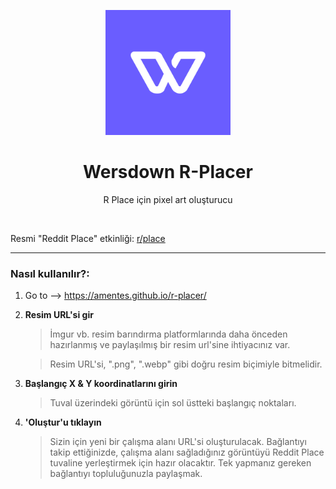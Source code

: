 <p align="center">
  <img src="./assets/Logo.png" height="200">
</p>

<h1 align="center">Wersdown R-Placer</h1>

<p align="center">
  R Place için pixel art oluşturucu
<p>

<br>

Resmi "Reddit Place" etkinliği: [r/place](https://www.reddit.com/r/place/ "r/place")

<hr>

### Nasıl kullanılır?:

1. Go to --> https://amentes.github.io/r-placer/
2. **Resim URL'si gir**

   > İmgur vb. resim barındırma platformlarında daha önceden hazırlanmış ve paylaşılmış bir resim url'sine ihtiyacınız var.

   > Resim URL'si, ".png", ".webp" gibi doğru resim biçimiyle bitmelidir.

3. **Başlangıç ​​X & Y koordinatlarını girin**
   > Tuval üzerindeki görüntü için sol üstteki başlangıç ​​noktaları.
4. **'Oluştur'u tıklayın**
   > Sizin için yeni bir çalışma alanı URL'si oluşturulacak. Bağlantıyı takip ettiğinizde, çalışma alanı sağladığınız görüntüyü Reddit Place tuvaline yerleştirmek için hazır olacaktır. Tek yapmanız gereken bağlantıyı topluluğunuzla paylaşmak.


<br>

